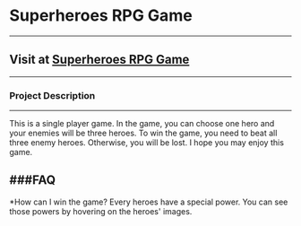 # Superheroes RPG Game
---
## Visit at [Superheroes RPG Game](https://minkkyaw.github.io/unit-4-game/)
---
### Project Description
---
This is a single player game. In the game, you can choose one hero and your enemies will be three heroes. To win the game, you need to beat all three enemy heroes. Otherwise, you will be lost. I hope you may enjoy this game.

###FAQ
---
*How can I win the game?
Every heroes have a special power. You can see those powers by hovering on the heroes' images.
